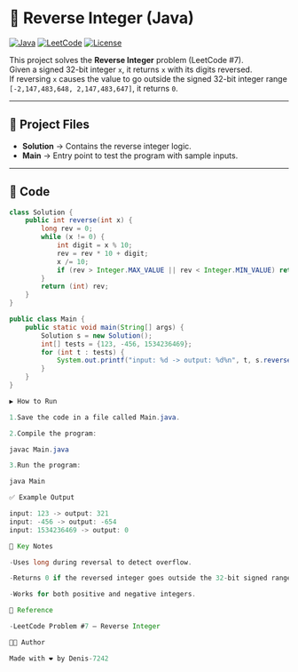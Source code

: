 # 🔄 Reverse Integer (Java)

[![Java](https://img.shields.io/badge/Java-17-orange?logo=java&logoColor=white)](https://www.oracle.com/java/)
[![LeetCode](https://img.shields.io/badge/LeetCode-Problem%207-yellow?logo=leetcode&logoColor=black)](https://leetcode.com/problems/reverse-integer/)
[![License](https://img.shields.io/badge/License-MIT-green)](LICENSE)

This project solves the **Reverse Integer** problem (LeetCode #7).  
Given a signed 32-bit integer `x`, it returns `x` with its digits reversed.  
If reversing `x` causes the value to go outside the signed 32-bit integer range  
`[-2,147,483,648, 2,147,483,647]`, it returns `0`.

---

## 📂 Project Files

- **Solution** → Contains the reverse integer logic.  
- **Main** → Entry point to test the program with sample inputs.  

---

## 📜 Code

```java
class Solution {
    public int reverse(int x) {
        long rev = 0;
        while (x != 0) {
            int digit = x % 10;
            rev = rev * 10 + digit;
            x /= 10;
            if (rev > Integer.MAX_VALUE || rev < Integer.MIN_VALUE) return 0;
        }
        return (int) rev;
    }
}

public class Main {
    public static void main(String[] args) {
        Solution s = new Solution();
        int[] tests = {123, -456, 1534236469};
        for (int t : tests) {
            System.out.printf("input: %d -> output: %d%n", t, s.reverse(t));
        }
    }
}

▶️ How to Run

1.Save the code in a file called Main.java.

2.Compile the program:

javac Main.java

3.Run the program:

java Main

✅ Example Output

input: 123 -> output: 321
input: -456 -> output: -654
input: 1534236469 -> output: 0

🧠 Key Notes

-Uses long during reversal to detect overflow.

-Returns 0 if the reversed integer goes outside the 32-bit signed range.

-Works for both positive and negative integers.

📖 Reference

-LeetCode Problem #7 – Reverse Integer

👨‍💻 Author

Made with ❤️ by Denis-7242

